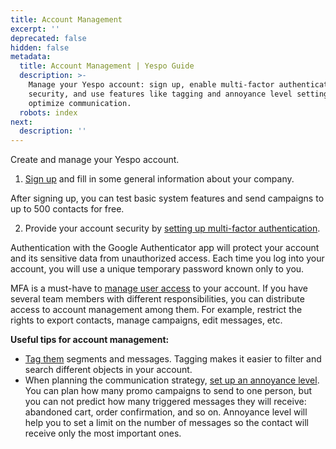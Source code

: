 ```yaml
---
title: Account Management
excerpt: ''
deprecated: false
hidden: false
metadata:
  title: Account Management | Yespo Guide
  description: >-
    Manage your Yespo account: sign up, enable multi-factor authentication for
    security, and use features like tagging and annoyance level settings to
    optimize communication.
  robots: index
next:
  description: ''
---
```

Create and manage your Yespo account. 

1. [Sign up](https://docs.yespo.io/docs/how-to-sign-up) and fill in some general information about your company.

After signing up, you can test basic system features and send campaigns to up to 500 contacts for free.

2. Provide your account security by [setting up multi-factor authentication](https://docs.yespo.io/docs/how-set-multi-factor-authentication-mfa).

Authentication with the Google Authenticator app will protect your account and its sensitive data from unauthorized access. Each time you log into your account, you will use a unique temporary password known only to you.

MFA is a must-have to [manage user access](https://docs.yespo.io/docs/user-management) to your account. If you have several team members with different responsibilities, you can distribute access to account management among them. For example, restrict the rights to export contacts, manage campaigns, edit messages, etc.

**Useful tips for account management:**

* [Tag them](https://docs.yespo.io/docs/how-add-tags) segments and messages. Tagging makes it easier to filter and search different objects in your account.
* When planning the communication strategy, [set up an annoyance level](https://docs.yespo.io/docs/management-campaign-frequency). You can plan how many promo campaigns to send to one person, but you can not predict how many triggered messages they will receive: abandoned cart, order confirmation, and so on. Annoyance level will help you to set a limit on the number of messages so the contact will receive only the most important ones.